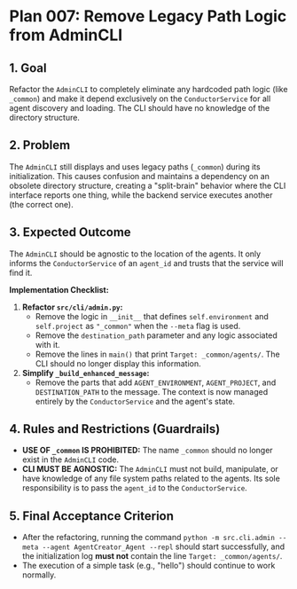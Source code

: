 # Plan 007: Remove Legacy Path Logic from AdminCLI

## 1. Goal

Refactor the `AdminCLI` to completely eliminate any hardcoded path logic (like `_common`) and make it depend exclusively on the `ConductorService` for all agent discovery and loading. The CLI should have no knowledge of the directory structure.

## 2. Problem

The `AdminCLI` still displays and uses legacy paths (`_common`) during its initialization. This causes confusion and maintains a dependency on an obsolete directory structure, creating a "split-brain" behavior where the CLI interface reports one thing, while the backend service executes another (the correct one).

## 3. Expected Outcome

The `AdminCLI` should be agnostic to the location of the agents. It only informs the `ConductorService` of an `agent_id` and trusts that the service will find it.

**Implementation Checklist:**

1.  **Refactor `src/cli/admin.py`:**
    -   Remove the logic in `__init__` that defines `self.environment` and `self.project` as `"_common"` when the `--meta` flag is used.
    -   Remove the `destination_path` parameter and any logic associated with it.
    -   Remove the lines in `main()` that print `Target: _common/agents/`. The CLI should no longer display this information.
2.  **Simplify `_build_enhanced_message`:**
    -   Remove the parts that add `AGENT_ENVIRONMENT`, `AGENT_PROJECT`, and `DESTINATION_PATH` to the message. The context is now managed entirely by the `ConductorService` and the agent's state.

## 4. Rules and Restrictions (Guardrails)

-   **USE OF `_common` IS PROHIBITED:** The name `_common` should no longer exist in the `AdminCLI` code.
-   **CLI MUST BE AGNOSTIC:** The `AdminCLI` must not build, manipulate, or have knowledge of any file system paths related to the agents. Its sole responsibility is to pass the `agent_id` to the `ConductorService`.

## 5. Final Acceptance Criterion

- After the refactoring, running the command `python -m src.cli.admin --meta --agent AgentCreator_Agent --repl` should start successfully, and the initialization log **must not** contain the line `Target: _common/agents/`.
- The execution of a simple task (e.g., "hello") should continue to work normally.